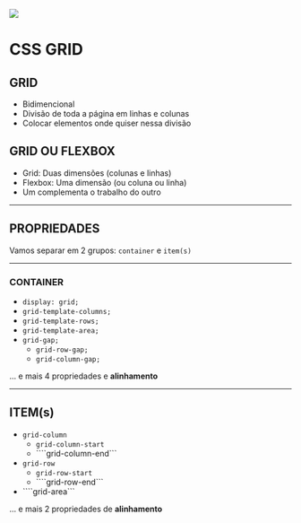 ![](https://diegomariano.com/wp-content/uploads/2020/08/logo-2582747_640-e1597771254582.png)

# CSS GRID

## GRID

* Bidimencional
* Divisão de toda a página em linhas e colunas
* Colocar elementos onde quiser nessa divisão

## GRID OU FLEXBOX

* Grid: Duas dimensões (colunas e linhas)
* Flexbox: Uma dimensão (ou coluna ou linha)
* Um complementa o trabalho do outro

___

## PROPRIEDADES

Vamos separar em 2 grupos:
`container` e `item(s)`

---

### CONTAINER

* ```display: grid;```
* ```grid-template-columns;```
* ```grid-template-rows;```
* ```grid-template-area;```
* ```grid-gap;```
  * ```grid-row-gap;```
  * ```grid-column-gap;```

... e mais 4 propriedades e **alinhamento**

---

## ITEM(s)

* ```grid-column```
  * ```grid-column-start```
  * ````grid-column-end```
* ```grid-row```
  * ```grid-row-start```
  * ````grid-row-end```
* ````grid-area```

 ... e mais 2 propriedades de **alinhamento**